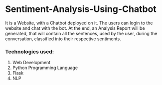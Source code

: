 # Sentiment-Analysis-Using-Chatbot
It is a Website, with a Chatbot deployed on it. The users can login to the website and chat with the bot. At the end, an Analysis Report will be generated, that will contain all the sentences, used by the user, during the conversation, classified into their respective sentiments.

### Technologies used:
1. Web Development
2. Python Programming Language
3. Flask
4. NLP
